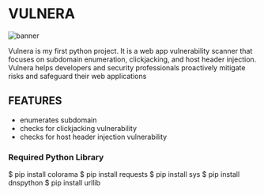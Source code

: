 # VULNERA

![banner](https://github.com/akshobdhira/vulnera/assets/75027888/65c32b8c-36b8-4459-83a4-ac923a43a8e1)


Vulnera is my first python project. It is a web app vulnerability scanner that focuses on subdomain enumeration, clickjacking, and host header injection. 
Vulnera helps developers and security professionals proactively mitigate risks and safeguard their web applications

## FEATURES
* enumerates subdomain
* checks for clickjacking vulnerability
* checks for host header injection vulnerability

### Required Python Library

$ pip install colorama
$ pip install requests
$ pip install sys
$ pip install dnspython
$ pip install urllib


